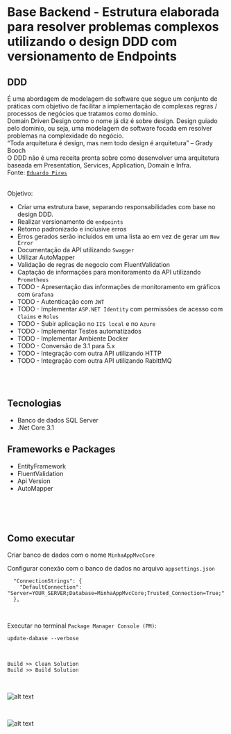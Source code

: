 # Base Backend - Estrutura elaborada para resolver problemas complexos utilizando o design DDD com versionamento de Endpoints


## DDD 
É uma abordagem de modelagem de software que segue um conjunto de práticas com objetivo de facilitar a implementação de complexas regras / processos de negócios que tratamos como domínio.
<br>
Domain Driven Design como o nome já diz é sobre design. Design guiado pelo domínio, ou seja, uma modelagem de software focada em resolver problemas na complexidade do negócio.
<br>
“Toda arquitetura é design, mas nem todo design é arquitetura” – Grady Booch
<br>
O DDD não é uma receita pronta sobre como desenvolver uma arquitetura baseada em Presentation, Services, Application, Domain e Infra.
<br>
Fonte: [`Eduardo Pires`](https://www.eduardopires.net.br/2016/08/ddd-nao-e-arquitetura-em-camadas/)
<br>
<br/>

Objetivo:
- Criar uma estrutura base, separando responsabilidades com base no design DDD.
- Realizar versionamento de `endpoints`
- Retorno padronizado e inclusive erros
- Erros gerados serão incluidos em uma lista ao em vez de gerar um `New Error`
- Documentação da API utilizando `Swagger`
- Utilizar AutoMapper
- Validação de regras de negocio com FluentValidation
- Captação de informações para monitoramento da API utilizando `Prometheus`
- TODO - Apresentação das informações de monitoramento em gráficos com `Grafana`
- TODO - Autenticação com `JWT`
- TODO - Implementar `ASP.NET Identity` com permissões de acesso com `Claims` e `Roles`
- TODO - Subir aplicação no `IIS local` e no `Azure`
- TODO - Implementar Testes automatizados
- TODO - Implementar Ambiente Docker
- TODO - Conversão de 3.1 para 5.x
- TODO - Integração com outra API utilizando HTTP
- TODO - Integração com outra API utilizando RabittMQ

<br/>
<br/>

## Tecnologias
- Banco de dados SQL Server
- .Net Core 3.1

## Frameworks e Packages
- EntityFramework
- FluentValidation
- Api Version
- AutoMapper

<br/>
<br/>

<br>

## Como executar

Criar banco de dados com o nome `MinhaAppMvcCore`

Configurar conexão com o banco de dados no arquivo `appsettings.json`


```
  "ConnectionStrings": {
    "DefaultConnection": "Server=YOUR_SERVER;Database=MinhaAppMvcCore;Trusted_Connection=True;"
  },
```

<br>

Executar no terminal `Package Manager Console (PM)`:
<br>

```
update-dabase --verbose
```

<br>

`Build >> Clean Solution`
<br>
`Build >> Build Solution`

<br>

![alt text](https://github.com/cleberspirlandeli/versionamento-api/blob/master/images/swagger.png)

<br>

![alt text](https://github.com/cleberspirlandeli/versionamento-api/blob/master/images/elmah.png)

<br>
